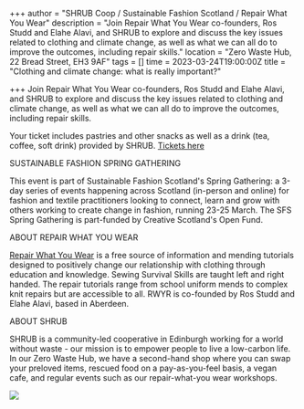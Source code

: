 +++
author = "SHRUB Coop / Sustainable Fashion Scotland / Repair What You Wear"
description = "Join Repair What You Wear co-founders, Ros Studd and Elahe Alavi, and SHRUB to explore and discuss the key issues related to clothing and climate change, as well as what we can all do to improve the outcomes, including repair skills."
location = "Zero Waste Hub, 22 Bread Street, EH3 9AF"
tags = []
time = 2023-03-24T19:00:00Z
title = "Clothing and climate change: what is really important?"

+++
Join Repair What You Wear co-founders, Ros Studd and Elahe Alavi, and SHRUB to explore and discuss the key issues related to clothing and climate change, as well as what we can all do to improve the outcomes, including repair skills.

Your ticket includes pastries and other snacks as well as a drink (tea, coffee, soft drink) provided by SHRUB. [Tickets here ](https://www.sustainablefashion.scot/event-details/clothing-and-climate-change-what-is-really-important?fbclid=IwAR23qoE1Oev8W-ubA5H3gzZzvQshu-4AQKt_pGWD1SysskxUUFZeV8Bs6h0)

SUSTAINABLE FASHION SPRING GATHERING

This event is part of Sustainable Fashion Scotland's Spring Gathering: a 3-day series of events happening across Scotland (in-person and online) for fashion and textile practitioners looking to connect, learn and grow with others working to create change in fashion, running 23-25 March. The SFS Spring Gathering is part-funded by Creative Scotland's Open Fund.

ABOUT REPAIR WHAT YOU WEAR

[Repair What You Wear](repairwhatyouwear.com) is a free source of information and mending tutorials designed to positively change our relationship with clothing through education and knowledge. Sewing Survival Skills are taught left and right handed. The repair tutorials range from school uniform mends to complex knit repairs but are accessible to all. RWYR is co-founded by Ros Studd and Elahe Alavi, based in Aberdeen.

ABOUT SHRUB

SHRUB is a community-led cooperative in Edinburgh working for a world without waste - our mission is to empower people to live a low-carbon life. In our Zero Waste Hub, we have a second-hand shop where you can swap your preloved items, rescued food on a pay-as-you-feel basis, a vegan cafe, and regular events such as our repair-what-you wear workshops.

![](https://res.cloudinary.com/shrub-co-op/image/upload/v1679310735/shrubcoop.org/media/336535387_3435359453407669_830964497558272638_n_n6vk5g.jpg)
